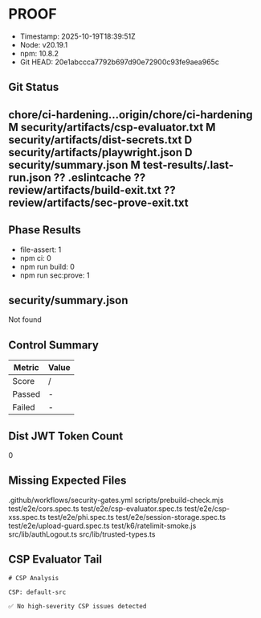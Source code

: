 # PROOF

- Timestamp: 2025-10-19T18:39:51Z
- Node: v20.19.1
- npm:  10.8.2
- Git HEAD: 20e1abccca7792b697d90e72900c93fe9aea965c

## Git Status

## chore/ci-hardening...origin/chore/ci-hardening  M security/artifacts/csp-evaluator.txt  M security/artifacts/dist-secrets.txt  D security/artifacts/playwright.json  D security/summary.json  M test-results/.last-run.json ?? .eslintcache ?? review/artifacts/build-exit.txt ?? review/artifacts/sec-prove-exit.txt

## Phase Results
- file-assert: 1
- npm ci: 0
- npm run build: 0
- npm run sec:prove: 1

## security/summary.json
Not found

## Control Summary
| Metric | Value |
| --- | --- |
| Score |  /  |
| Passed | - |
| Failed | - |

## Dist JWT Token Count
0

## Missing Expected Files
.github/workflows/security-gates.yml
scripts/prebuild-check.mjs
test/e2e/cors.spec.ts
test/e2e/csp-evaluator.spec.ts
test/e2e/csp-xss.spec.ts
test/e2e/phi.spec.ts
test/e2e/session-storage.spec.ts
test/e2e/upload-guard.spec.ts
test/k6/ratelimit-smoke.js
src/lib/authLogout.ts
src/lib/trusted-types.ts

## CSP Evaluator Tail
``` 
# CSP Analysis

CSP: default-src 

✅ No high-severity CSP issues detected
```
